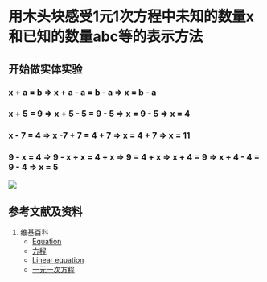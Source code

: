 # 用木头块感受1元1次方程中未知的数量x和已知的数量abc等的表示方法

## 开始做实体实验

### x + a = b => x + a - a = b - a => x = b - a
### x + 5 = 9 => x + 5 - 5 = 9 - 5 => x = 9 - 5 => x = 4
### x - 7 = 4 => x -7 + 7 = 4 + 7 => x = 4 + 7 => x = 11
### 9 - x = 4 => 9 - x + x = 4 + x => 9 = 4 + x => x + 4 = 9 => x + 4 - 4 = 9 - 4 => x = 5

![](/images/函数与解析几何/n元和n次方程/用木头块感受1元1次方程中未知的数量x和已知的数量abc等的表示方法/1a1.jpg)

## 参考文献及资料

1. 维基百科
	- [Equation](https://en.wikipedia.org/wiki/Equation) 
	- [方程](https://zh.wikipedia.org/wiki/%E6%96%B9%E7%A8%8B) 
	- [Linear equation](https://en.wikipedia.org/wiki/Linear_equation) 
	- [一元一次方程](https://zh.wikipedia.org/wiki/%E4%B8%80%E6%AC%A1%E6%96%B9%E7%A8%8B#%E4%B8%80%E5%85%83%E4%B8%80%E6%AC%A1%E6%96%B9%E7%A8%8B%E5%BC%8F) 